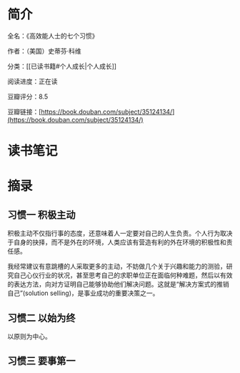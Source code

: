 # 简介

全名：《高效能人士的七个习惯》

作者：（美国）史蒂芬·科维

分类：[[已读书籍#个人成长|个人成长]]

阅读进度：正在读

豆瓣评分：8.5

豆瓣链接：[https://book.douban.com/subject/35124134/](https://book.douban.com/subject/35124134/)

# 读书笔记



# 摘录

## 习惯一 积极主动

积极主动不仅指行事的态度，还意味着人一定要对自己的人生负责。个人行为取决于自身的抉择，而不是外在的环境，人类应该有营造有利的外在环境的积极性和责任感。

我经常建议有意跳槽的人采取更多的主动，不妨做几个关于兴趣和能力的测验，研究自己心仪行业的状况，甚至思考自己的求职单位正在面临何种难题，然后以有效的表达方法，向对方证明自己能够协助他们解决问题。这就是“解决方案式的推销自己”(solution selling)，是事业成功的重要决策之一。

## 习惯二 以始为终

以原则为中心。

## 习惯三 要事第一
